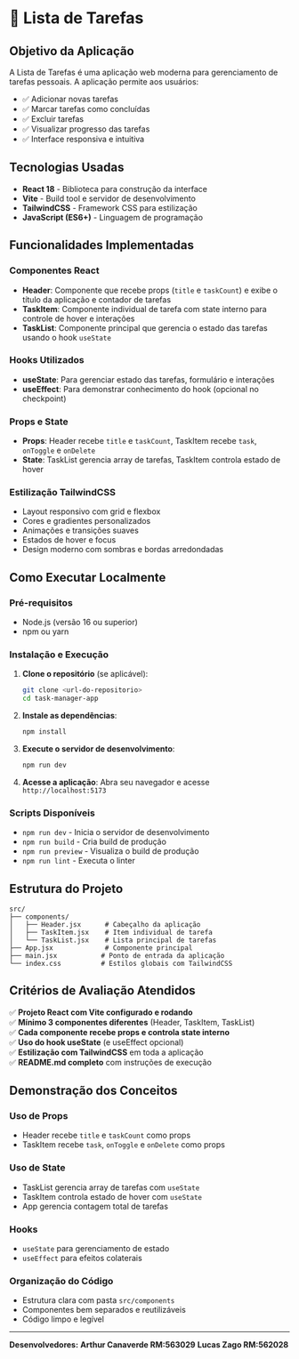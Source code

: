 # 📝 Lista de Tarefas

## Objetivo da Aplicação

A Lista de Tarefas é uma aplicação web moderna para gerenciamento de tarefas pessoais. A aplicação permite aos usuários:

- ✅ Adicionar novas tarefas
- ✅ Marcar tarefas como concluídas
- ✅ Excluir tarefas
- ✅ Visualizar progresso das tarefas
- ✅ Interface responsiva e intuitiva

## Tecnologias Usadas

- **React 18** - Biblioteca para construção da interface
- **Vite** - Build tool e servidor de desenvolvimento
- **TailwindCSS** - Framework CSS para estilização
- **JavaScript (ES6+)** - Linguagem de programação

## Funcionalidades Implementadas

### Componentes React
- **Header**: Componente que recebe props (`title` e `taskCount`) e exibe o título da aplicação e contador de tarefas
- **TaskItem**: Componente individual de tarefa com state interno para controle de hover e interações
- **TaskList**: Componente principal que gerencia o estado das tarefas usando o hook `useState`

### Hooks Utilizados
- **useState**: Para gerenciar estado das tarefas, formulário e interações
- **useEffect**: Para demonstrar conhecimento do hook (opcional no checkpoint)

### Props e State
- **Props**: Header recebe `title` e `taskCount`, TaskItem recebe `task`, `onToggle` e `onDelete`
- **State**: TaskList gerencia array de tarefas, TaskItem controla estado de hover

### Estilização TailwindCSS
- Layout responsivo com grid e flexbox
- Cores e gradientes personalizados
- Animações e transições suaves
- Estados de hover e focus
- Design moderno com sombras e bordas arredondadas

## Como Executar Localmente

### Pré-requisitos
- Node.js (versão 16 ou superior)
- npm ou yarn

### Instalação e Execução

1. **Clone o repositório** (se aplicável):
   ```bash
   git clone <url-do-repositorio>
   cd task-manager-app
   ```

2. **Instale as dependências**:
   ```bash
   npm install
   ```

3. **Execute o servidor de desenvolvimento**:
   ```bash
   npm run dev
   ```

4. **Acesse a aplicação**:
   Abra seu navegador e acesse `http://localhost:5173`

### Scripts Disponíveis

- `npm run dev` - Inicia o servidor de desenvolvimento
- `npm run build` - Cria build de produção
- `npm run preview` - Visualiza o build de produção
- `npm run lint` - Executa o linter

## Estrutura do Projeto

```
src/
├── components/
│   ├── Header.jsx      # Cabeçalho da aplicação
│   ├── TaskItem.jsx    # Item individual de tarefa
│   └── TaskList.jsx    # Lista principal de tarefas
├── App.jsx             # Componente principal
├── main.jsx           # Ponto de entrada da aplicação
└── index.css          # Estilos globais com TailwindCSS
```

## Critérios de Avaliação Atendidos

✅ **Projeto React com Vite configurado e rodando**  
✅ **Mínimo 3 componentes diferentes** (Header, TaskItem, TaskList)  
✅ **Cada componente recebe props e controla state interno**  
✅ **Uso do hook useState** (e useEffect opcional)  
✅ **Estilização com TailwindCSS** em toda a aplicação  
✅ **README.md completo** com instruções de execução  

## Demonstração dos Conceitos

### Uso de Props
- Header recebe `title` e `taskCount` como props
- TaskItem recebe `task`, `onToggle` e `onDelete` como props

### Uso de State
- TaskList gerencia array de tarefas com `useState`
- TaskItem controla estado de hover com `useState`
- App gerencia contagem total de tarefas

### Hooks
- `useState` para gerenciamento de estado
- `useEffect` para efeitos colaterais

### Organização do Código
- Estrutura clara com pasta `src/components`
- Componentes bem separados e reutilizáveis
- Código limpo e legível

---

**Desenvolvedores:**
**Arthur Canaverde RM:563029**
**Lucas Zago RM:562028**